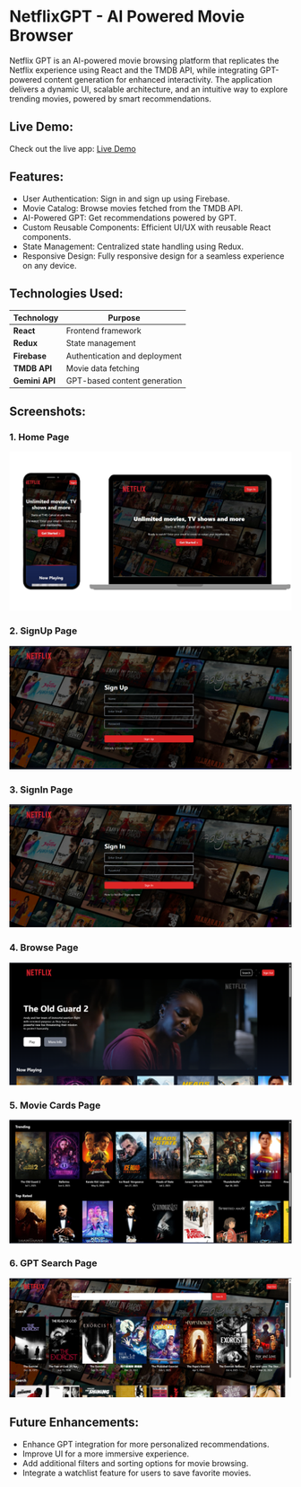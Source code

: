 # NetflixGPT - AI Powered Movie Browser
 
Netflix GPT is an AI-powered movie browsing platform that replicates the Netflix experience using React and the TMDB API, while integrating GPT-powered content generation for enhanced interactivity. The application delivers a dynamic UI, scalable architecture, and an intuitive way to explore trending movies, powered by smart recommendations.

## Live Demo: 

Check out the live app: [Live Demo](https://netflixgpt-deead.web.app/)

## Features:

- User Authentication: Sign in and sign up using Firebase.
- Movie Catalog: Browse movies fetched from the TMDB API.
- AI-Powered GPT: Get recommendations powered by GPT.
- Custom Reusable Components: Efficient UI/UX with reusable React components.
- State Management: Centralized state handling using Redux.
- Responsive Design: Fully responsive design for a seamless experience on any device.

## Technologies Used:

| Technology     | Purpose                       |
|----------------|-------------------------------|
| **React**      | Frontend framework            |
| **Redux**      | State management              |
| **Firebase**   | Authentication and deployment |
| **TMDB API**   | Movie data fetching           |
| **Gemini API** | GPT-based content generation  |

## Screenshots:

### 1. Home Page
![Home](/public/netflix.png)

### 2. SignUp Page
![SignUp](/public/signUp.png)

### 3. SignIn Page
![SignIn](/public/signIn.png)

### 4. Browse Page
![Browse](/public/browse.png)

### 5. Movie Cards Page
![Movie Cards](/public/movieCard.png)

### 6. GPT Search Page
![GPT Search](/public/gptSearch.png)

## Future Enhancements:
- Enhance GPT integration for more personalized recommendations.
- Improve UI for a more immersive experience.
- Add additional filters and sorting options for movie browsing.
- Integrate a watchlist feature for users to save favorite movies.
